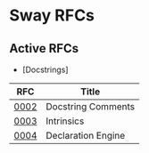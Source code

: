 # Sway RFCs

## Active RFCs
* [Docstrings]

| RFC                                                                                    |     Title          |
| -------------------------------------------------------------------------------------- | ------------------ |
| [0002](https://github.com/FuelLabs/sway-rfcs/blob/master/rfcs/0002-docstrings.md)      | Docstring Comments |
| [0003](https://github.com/FuelLabs/sway-rfcs/blob/master/rfcs/0003-intrinsics.md)      | Intrinsics |
| [0004](https://github.com/FuelLabs/sway-rfcs/blob/master/rfcs/0004-declaration-engine.md)      | Declaration Engine |
